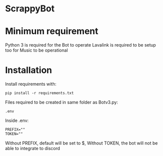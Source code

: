 # ScrappyBot
# Minimum requirement
Python 3 is required for the Bot to operate
Lavalink is required to be setup too for Music to be operational

# Installation
Install requirements with: 
```
pip install -r requirements.txt
```

Files required to be created in same folder as Botv3.py:
```
.env
```

Inside .env:
```
PREFIX=""
TOKEN=""
```

Without PREFIX, default will be set to $, Without TOKEN, the bot will not be able to integrate to discord